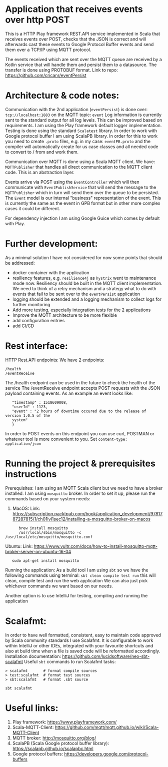 Application that receives events over http POST
=====
This is a HTTP Play framework REST.API service implemented in Scala that receives events over POST, checks that the JSON is correct
and will afterwards cast these events to Google Protocol Buffer events and send them over a TCP/IP using
MQTT protocol. 

The events received which are sent over the MQTT queue are received by a Kotlin service that will handle them and persist them to a datasource. 
The transfer is done using PROTOBUF format. Link to repo: https://github.com/cricanr/eventPersist

Architecture & code notes: 
======
Communication with the 2nd application (`eventPersist`) is done over: ```tcp://localhost:1883``` on the MQTT topic: `event`
Log information is currently sent to the standard output for all log levels. This can be improved based on requirements.
I am using the Play framework default logger implementation.
Testing is done using the standard `Scalatest` library.
In order to work with Google protocol buffer I am using ScalaPB library. In order for this to work you need to
create `.proto` files, e.g. in my case: `eventPB.proto` and the compiler will automatically create for us case classes and 
all needed code to convert to / from and work them. 

Communication over MQTT is done using a Scala MQTT client. We have: `MQTTPublisher` that handles all direct communication
to the MQTT client code. This is an abstraction layer. 

Events arrive via POST using the `EventController` which will then communicate with `EventPublishService` that 
will send the message to the `MQTTPublisher` which in turn will send them over the queue to be persisted.
The `Event` model is our internal "business" representation of the event. This is currently the same as the event
in GPB format but in other more complex cases it could be different.

For dependency injection I am using Google Guice which comes by default with Play.

Further development:
====
As a minimal solution I have not considered for now some points that should be addressed: 
* docker container with the application
* resiliency features, e.g. `resilience4j` as `hystrix` went to maintenance mode now. Resiliency should be built in the 
MQTT client implementation. We need to think of a retry mechanism and a strategy what to do with events that fail to be
sent over to the `eventPersist` application
* logging should be extended and a logging mechanism to collect logs for further monitoring
* Add more testing, especially integration tests for the 2 applications
* Improve the MQTT architecture to be more flexible
* add configuration entries
* add CI/CD


Rest interface: 
==== 
HTTP Rest.API endpoints: 
We have 2 endpoints:
```
/health
/eventReceive
```
The /health endpoint can be used in the future to check the health of the service
The /eventReceive endpoint accepts POST requests with the JSON payload containing events.
As an example an event looks like: 
```{
   "timestamp" : 1518609008,
   "userId" : 1123,
   "event" : "2 hours of downtime occured due to the release of version 1.0.5 of the
   system"
   }
```

In order to POST events on this endpoint you can use curl, POSTMAN or whatever tool is more convenient to you.
Set `content-type: application/json`


Running the project & prerequisites instructions
===
Prerequisites: 
I am using an MQTT Scala client but we need to have a broker installed. I am using `mosquitto` broker.
In order to set it up, please run the commands based on your system needs:

1) MacOS:
Link: https://subscription.packtpub.com/book/application_development/9781787287815/1/ch01lvl1sec12/installing-a-mosquitto-broker-on-macos

```
      brew install mosquitto
      /usr/local/sbin/mosquitto -c /usr/local/etc/mosquitto/mosquitto.conf

```

Ubuntu: 
Link: https://www.vultr.com/docs/how-to-install-mosquitto-mqtt-broker-server-on-ubuntu-16-04
 
```sudo apt-get update
   sudo apt-get install mosquitto
```

Running the application:
As a build tool I am using `sbt` so we have the following commands using terminal:
```sbt clean compile test run``` this will clean, compile test and run the web application
We can also just pick whichever commands we want based on our needs.

Another option is to use IntelliJ for testing, compiling and running the application


Scalafmt:
======
In order to have well formatted, consistent, easy to maintain code approved by Scala community standards I use Scalafmt.
It is configurable to work within IntelliJ or other IDEs, integrated with your favourite shortcuts and also at build time
when a file is saved code will be reformatted accordingly.
Installation documentation: https://github.com/lucidsoftware/neo-sbt-scalafmt
Useful `sbt` commands to run Scalafmt tasks:
```sbtshell
> scalafmt       # format compile sources
> test:scalafmt  # format test sources
> sbt:scalafmt   # format .sbt source 
```

```
sbt scalafmt
```


Useful links:
======
1) Play framework: https://www.playframework.com/
2) Scala-MQTT-Client: https://github.com/mqtt/mqtt.github.io/wiki/Scala-MQTT-Client
3) MQTT broker: http://mosquitto.org/blog/
4) ScalaPB (Scala Google protocol buffer library): https://scalapb.github.io/scalapbc.html
5) Google protocol buffers: https://developers.google.com/protocol-buffers
